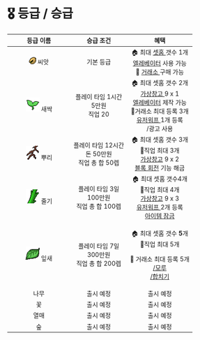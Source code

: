 # 🎖 등급 / 승급

<table><thead><tr><th width="131" align="center">등급 이름</th><th align="center">승급 조건</th><th align="center">혜택</th></tr></thead><tbody><tr><td align="center"><img src="../../.gitbook/assets/rank_seed.png" alt="" data-size="line"> 씨앗</td><td align="center">기본 등급</td><td align="center">🏠 최대 <a href="../basic-system/sethome.md">셋홈 </a>갯수 1개<br><a href="../features/elevator.md">엘레베이터</a> 사용 가능<br><span data-gb-custom-inline data-tag="emoji" data-code="1f3ea">🏪</span> <a href="../economy/auction.md">거래소 </a>구매 가능</td></tr><tr><td align="center"><img src="../../.gitbook/assets/rank_sprout.png" alt="" data-size="line"> 새싹</td><td align="center">플레이 타임 1시간<br>5만원<br>직업 20</td><td align="center">🏠 최대 셋홈 갯수 2개<br><a href="../features/virtual-system.md#undefined">가상창고 </a>9 x 1<br><a href="../features/elevator.md">엘레베이터</a> 제작 가능<br><span data-gb-custom-inline data-tag="emoji" data-code="1f3ea">🏪</span>거래소 최대 등록 3개<br><a href="../features/player-warp.md">유저워프 </a>1개 등록<br>/광고 사용</td></tr><tr><td align="center"><img src="../../.gitbook/assets/rank_root.png" alt="" data-size="line"> 뿌리</td><td align="center">플레이 타임 12시간<br>돈 50만원<br>직업 총 합 50렙</td><td align="center">🏠 최대 셋홈 갯수 3개<br><span data-gb-custom-inline data-tag="emoji" data-code="1f477">👷</span>직업 최대 3개<br><a href="../features/virtual-system.md#undefined">가상창고</a> 9 x 2<br><a href="../features/block-rotator.md">블록 회전</a> 기능 해금</td></tr><tr><td align="center"><img src="../../.gitbook/assets/rank_stem.png" alt="" data-size="line"> 줄기</td><td align="center">플레이 타임 3일<br>100만원<br>직업 총 합 100렙</td><td align="center">🏠 최대 셋홈 갯수4개<br><span data-gb-custom-inline data-tag="emoji" data-code="1f477">👷</span>직업 최대 4개<br><a href="../features/virtual-system.md#undefined">가상창고</a> 9 x 3<br><a href="../features/player-warp.md">유저워프 </a>2개 등록<br><a href="../features/">아이템 잠금</a></td></tr><tr><td align="center"><img src="../../.gitbook/assets/rank_leaf.png" alt="" data-size="line"> 잎새</td><td align="center">플레이 타임 7일<br>300만원<br>직업 총 합 200렙</td><td align="center"><p>🏠 최대 셋홈 갯수 <strong>5</strong>개<br><span data-gb-custom-inline data-tag="emoji" data-code="1f477">👷</span>직업 최대 5개</p><p><span data-gb-custom-inline data-tag="emoji" data-code="1f3ea">🏪</span> 거래소 최대 등록 5개<br><a href="../features/virtual-system.md#undefined-1">/모루</a><br><a data-footnote-ref href="#user-content-fn-1">/합치기</a></p></td></tr><tr><td align="center">나무</td><td align="center">출시 예정</td><td align="center">출시 예정</td></tr><tr><td align="center">꽃</td><td align="center">출시 예정</td><td align="center">출시 예정</td></tr><tr><td align="center">열매</td><td align="center">출시 예정</td><td align="center">출시 예정</td></tr><tr><td align="center">숲</td><td align="center">출시 예정</td><td align="center">출시 예정</td></tr></tbody></table>

[^1]: 
